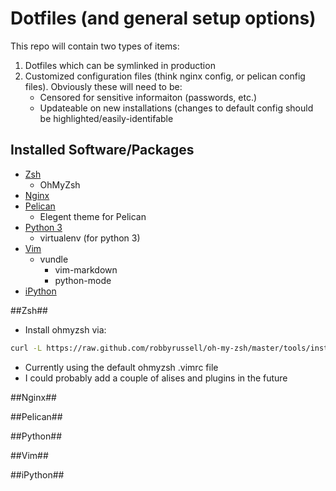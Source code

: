 Dotfiles (and general setup options)
====================================
This repo will contain two types of items:

1. Dotfiles which can be symlinked in production
2. Customized configuration files (think nginx config, or pelican config files). Obviously these will need to be:
    - Censored for sensitive informaiton (passwords, etc.)
    - Updateable on new installations (changes to default config should be highlighted/easily-identifable

Installed Software/Packages
---------------------------
- [Zsh](#zsh)
    - OhMyZsh
- [Nginx](#nginx)
- [Pelican](#pelican)
    - Elegent theme for Pelican
- [Python 3](#python)
    - virtualenv (for python 3)
- [Vim](#vim)
    - vundle
        - vim-markdown
        - python-mode
- [iPython](#ipython)

##Zsh##
- Install ohmyzsh via:
```zsh
curl -L https://raw.github.com/robbyrussell/oh-my-zsh/master/tools/install.sh | sh
```
- Currently using the default ohmyzsh .vimrc file
- I could probably add a couple of alises and plugins in the future

##Nginx##

##Pelican##

##Python##

##Vim##

##iPython##
